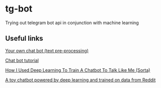 # tg-bot

Trying out telegram bot api in conjunction with machine learning

## Useful links

[Your own chat bot (text pre-processing)](https://medium.com/@BhashkarKunal/conversational-ai-chatbot-using-deep-learning-how-bi-directional-lstm-machine-reading-38dc5cf5a5a3)

[Chat bot tutorial](https://pytorch.org/tutorials/beginner/chatbot_tutorial.html)

[How I Used Deep Learning To Train A Chatbot To Talk Like Me (Sorta)](https://adeshpande3.github.io/How-I-Used-Deep-Learning-to-Train-a-Chatbot-to-Talk-Like-Me)

[A toy chatbot powered by deep learning and trained on data from Reddit](https://github.com/pender/chatbot-rnn)
